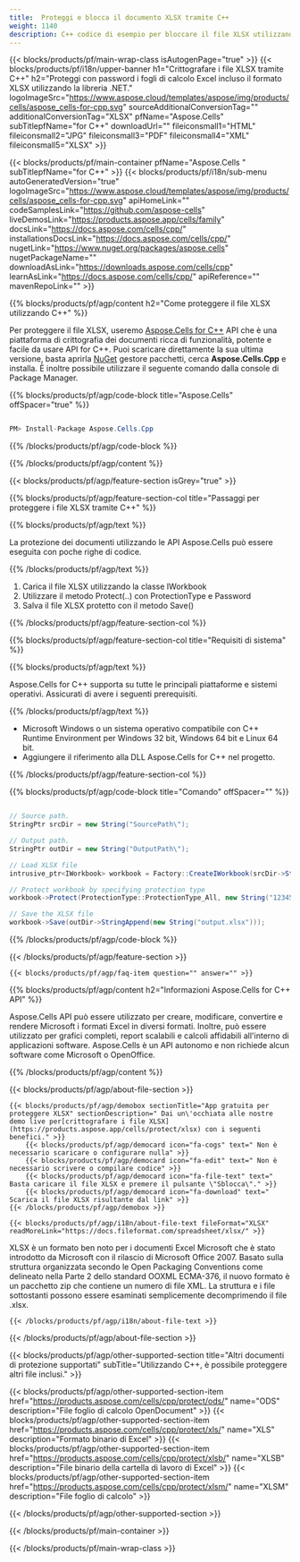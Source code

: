 ```yaml
---
title:  Proteggi e blocca il documento XLSX tramite C++
weight: 1140
description: C++ codice di esempio per bloccare il file XLSX utilizzando la password su C++ Runtime Environment per Windows 32 bit, Windows 64 bit e Linux 64 bit.
---
```

{{< blocks/products/pf/main-wrap-class isAutogenPage="true" >}}
{{< blocks/products/pf/i18n/upper-banner h1="Crittografare i file XLSX tramite C++" h2="Proteggi con password i fogli di calcolo Excel incluso il formato XLSX utilizzando la libreria .NET." logoImageSrc="https://www.aspose.cloud/templates/aspose/img/products/cells/aspose_cells-for-cpp.svg" sourceAdditionalConversionTag="" additionalConversionTag="XLSX" pfName="Aspose.Cells" subTitlepfName="for C++" downloadUrl="" fileiconsmall1="HTML" fileiconsmall2="JPG" fileiconsmall3="PDF" fileiconsmall4="XML" fileiconsmall5="XLSX" >}}

{{< blocks/products/pf/main-container pfName="Aspose.Cells " subTitlepfName="for C++" >}}
{{< blocks/products/pf/i18n/sub-menu autoGeneratedVersion="true" logoImageSrc="https://www.aspose.cloud/templates/aspose/img/products/cells/aspose_cells-for-cpp.svg" apiHomeLink="" codeSamplesLink="https://github.com/aspose-cells" liveDemosLink="https://products.aspose.app/cells/family" docsLink="https://docs.aspose.com/cells/cpp/" installationsDocsLink="https://docs.aspose.com/cells/cpp/" nugetLink="https://www.nuget.org/packages/aspose.cells" nugetPackageName="" downloadAsLink="https://downloads.aspose.com/cells/cpp" learnAsLink="https://docs.aspose.com/cells/cpp/" apiReference="" mavenRepoLink="" >}}

{{% blocks/products/pf/agp/content h2="Come proteggere il file XLSX utilizzando C++" %}}

 Per proteggere il file XLSX, useremo
 [Aspose.Cells for C++](https://products.aspose.com/cells/cpp) 
 API che è una piattaforma di crittografia dei documenti ricca di funzionalità, potente e facile da usare API for C++. Puoi scaricare direttamente la sua ultima versione, basta aprirla
 [NuGet](https://www.nuget.org/packages/aspose.cells) 
 gestore pacchetti, cerca
 **Aspose.Cells.Cpp** 
 e installa. È inoltre possibile utilizzare il seguente comando dalla console di Package Manager.

{{% blocks/products/pf/agp/code-block title="Aspose.Cells" offSpacer="true" %}}

```cs

PM> Install-Package Aspose.Cells.Cpp

```

{{% /blocks/products/pf/agp/code-block %}}

{{% /blocks/products/pf/agp/content %}}

{{< blocks/products/pf/agp/feature-section isGrey="true" >}}

{{% blocks/products/pf/agp/feature-section-col title="Passaggi per proteggere i file XLSX tramite C++" %}}

{{% blocks/products/pf/agp/text %}}

 La protezione dei documenti utilizzando le API Aspose.Cells può essere eseguita con poche righe di codice.

{{% /blocks/products/pf/agp/text %}}

1.  Carica il file XLSX utilizzando la classe IWorkbook
1.  Utilizzare il metodo Protect(..) con ProtectionType e Password
1.  Salva il file XLSX protetto con il metodo Save()

{{% /blocks/products/pf/agp/feature-section-col %}}

{{% blocks/products/pf/agp/feature-section-col title="Requisiti di sistema" %}}

{{% blocks/products/pf/agp/text %}}

 Aspose.Cells for C++ supporta su tutte le principali piattaforme e sistemi operativi. Assicurati di avere i seguenti prerequisiti.

{{% /blocks/products/pf/agp/text %}}

-  Microsoft Windows o un sistema operativo compatibile con C++ Runtime Environment per Windows 32 bit, Windows 64 bit e Linux 64 bit.
-  Aggiungere il riferimento alla DLL Aspose.Cells for C++ nel progetto.

{{% /blocks/products/pf/agp/feature-section-col %}}

{{% blocks/products/pf/agp/code-block title="Comando" offSpacer="" %}}

```cs

// Source path.
StringPtr srcDir = new String("SourcePath\");

// Output path.
StringPtr outDir = new String("OutputPath\");

// Load XLSX file
intrusive_ptr<IWorkbook> workbook = Factory::CreateIWorkbook(srcDir->StringAppend(new String("sourceFile.xlsx")));

// Protect workbook by specifying protection type
workbook->Protect(ProtectionType::ProtectionType_All, new String("12345"));

// Save the XLSX file
workbook->Save(outDir->StringAppend(new String("output.xlsx")));

```

{{% /blocks/products/pf/agp/code-block %}}

{{< /blocks/products/pf/agp/feature-section >}}

    {{< blocks/products/pf/agp/faq-item question="" answer="" >}}
 

<!-- aboutfile Starts -->

{{% blocks/products/pf/agp/content h2="Informazioni Aspose.Cells for C++ API" %}}

 Aspose.Cells API può essere utilizzato per creare, modificare, convertire e rendere Microsoft i formati Excel in diversi formati. Inoltre, può essere utilizzato per grafici completi, report scalabili e calcoli affidabili all'interno di applicazioni software. Aspose.Cells è un API autonomo e non richiede alcun software come Microsoft o OpenOffice.



{{% /blocks/products/pf/agp/content %}}

{{< blocks/products/pf/agp/about-file-section >}}

    {{< blocks/products/pf/agp/demobox sectionTitle="App gratuita per proteggere XLSX" sectionDescription=" Dai un\'occhiata alle nostre demo live per[crittografare i file XLSX](https://products.aspose.app/cells/protect/xlsx) con i seguenti benefici." >}}
        {{< blocks/products/pf/agp/democard icon="fa-cogs" text=" Non è necessario scaricare o configurare nulla" >}}
        {{< blocks/products/pf/agp/democard icon="fa-edit" text=" Non è necessario scrivere o compilare codice" >}}
        {{< blocks/products/pf/agp/democard icon="fa-file-text" text=" Basta caricare il file XLSX e premere il pulsante \"Sblocca\"." >}}
        {{< blocks/products/pf/agp/democard icon="fa-download" text=" Scarica il file XLSX risultante dal link" >}}
    {{< /blocks/products/pf/agp/demobox >}}

    {{< blocks/products/pf/agp/i18n/about-file-text fileFormat="XLSX" readMoreLink="https://docs.fileformat.com/spreadsheet/xlsx/" >}}
XLSX è un formato ben noto per i documenti Excel Microsoft che è stato introdotto da Microsoft con il rilascio di Microsoft Office 2007. Basato sulla struttura organizzata secondo le Open Packaging Conventions come delineato nella Parte 2 dello standard OOXML ECMA-376, il nuovo formato è un pacchetto zip che contiene un numero di file XML. La struttura e i file sottostanti possono essere esaminati semplicemente decomprimendo il file .xlsx.

    {{< /blocks/products/pf/agp/i18n/about-file-text >}}

{{< /blocks/products/pf/agp/about-file-section >}}

<!-- aboutfile Ends -->

{{< blocks/products/pf/agp/other-supported-section title="Altri documenti di protezione supportati" subTitle="Utilizzando C++, è possibile proteggere altri file inclusi." >}}

{{< blocks/products/pf/agp/other-supported-section-item href="https://products.aspose.com/cells/cpp/protect/ods/" name="ODS" description="File foglio di calcolo OpenDocument" >}}
{{< blocks/products/pf/agp/other-supported-section-item href="https://products.aspose.com/cells/cpp/protect/xls/" name="XLS" description="Formato binario di Excel" >}}
{{< blocks/products/pf/agp/other-supported-section-item href="https://products.aspose.com/cells/cpp/protect/xlsb/" name="XLSB" description="File binario della cartella di lavoro di Excel" >}}
{{< blocks/products/pf/agp/other-supported-section-item href="https://products.aspose.com/cells/cpp/protect/xlsm/" name="XLSM" description="File foglio di calcolo" >}}

{{< /blocks/products/pf/agp/other-supported-section >}}

{{< /blocks/products/pf/main-container >}}
    
{{< /blocks/products/pf/main-wrap-class >}}
